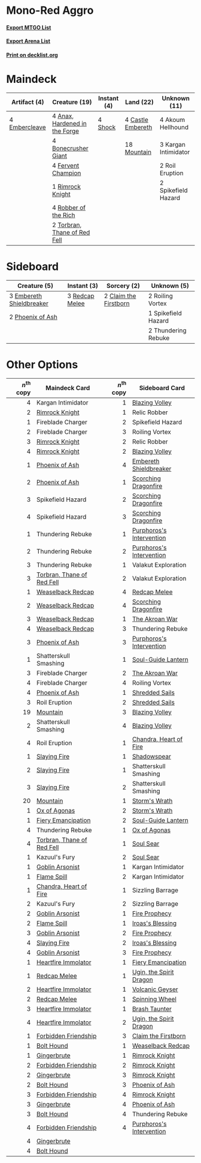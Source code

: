# Mono-Red Aggro

#### [Export MTGO List](../collection/Mono-Red%20Aggro/Mono-Red%20Aggro.txt)
#### [Export Arena List](../collection/Mono-Red%20Aggro/Mono-Red%20Aggro_arena.txt)
#### [Print on decklist.org](http://decklist.org/?deckmain=4%09Akoum%20Hellhound%0A4%09Anax,%20Hardened%20in%20the%20Forge%0A4%09Bonecrusher%20Giant%0A4%09Castle%20Embereth%0A4%09Embercleave%0A4%09Fervent%20Champion%0A3%09Kargan%20Intimidator%0A18%09Mountain%0A1%09Rimrock%20Knight%0A4%09Robber%20of%20the%20Rich%0A2%09Roil%20Eruption%0A4%09Shock%0A2%09Spikefield%20Hazard%0A2%09Torbran,%20Thane%20of%20Red%20Fell&deckside=2%09Claim%20the%20Firstborn%0A3%09Embereth%20Shieldbreaker%0A2%09Phoenix%20of%20Ash%0A3%09Redcap%20Melee%0A2%09Roiling%20Vortex%0A1%09Spikefield%20Hazard%0A2%09Thundering%20Rebuke)
# Maindeck

|                                      Artifact (4)                                      |                                             Creature (19)                                              |                                   Instant (4)                                    |                                         Land (22)                                          |    Unknown (11)    |
|----------------------------------------------------------------------------------------|--------------------------------------------------------------------------------------------------------|----------------------------------------------------------------------------------|--------------------------------------------------------------------------------------------|--------------------|
|4 [Embercleave](http://gatherer.wizards.com/Pages/Card/Details.aspx?multiverseid=473082)|4 [Anax, Hardened in the Forge](http://gatherer.wizards.com/Pages/Card/Details.aspx?multiverseid=476376)|4 [Shock](http://gatherer.wizards.com/Pages/Card/Details.aspx?multiverseid=129732)|4 [Castle Embereth](http://gatherer.wizards.com/Pages/Card/Details.aspx?multiverseid=473201)|4 Akoum Hellhound   |
|                                                                                        |4 [Bonecrusher Giant](http://gatherer.wizards.com/Pages/Card/Details.aspx?multiverseid=473077)          |                                                                                  |18 [Mountain](http://gatherer.wizards.com/Pages/Card/Details.aspx?multiverseid=439859)      |3 Kargan Intimidator|
|                                                                                        |4 [Fervent Champion](http://gatherer.wizards.com/Pages/Card/Details.aspx?multiverseid=473086)           |                                                                                  |                                                                                            |2 Roil Eruption     |
|                                                                                        |1 [Rimrock Knight](http://gatherer.wizards.com/Pages/Card/Details.aspx?multiverseid=473099)             |                                                                                  |                                                                                            |2 Spikefield Hazard |
|                                                                                        |4 [Robber of the Rich](http://gatherer.wizards.com/Pages/Card/Details.aspx?multiverseid=473100)         |                                                                                  |                                                                                            |                    |
|                                                                                        |2 [Torbran, Thane of Red Fell](http://gatherer.wizards.com/Pages/Card/Details.aspx?multiverseid=473109) |                                                                                  |                                                                                            |                    |


# Sideboard

|                                           Creature (5)                                            |                                       Instant (3)                                       |                                          Sorcery (2)                                           |    Unknown (5)    |
|---------------------------------------------------------------------------------------------------|-----------------------------------------------------------------------------------------|------------------------------------------------------------------------------------------------|-------------------|
|3 [Embereth Shieldbreaker](http://gatherer.wizards.com/Pages/Card/Details.aspx?multiverseid=473084)|3 [Redcap Melee](http://gatherer.wizards.com/Pages/Card/Details.aspx?multiverseid=473097)|2 [Claim the Firstborn](http://gatherer.wizards.com/Pages/Card/Details.aspx?multiverseid=473080)|2 Roiling Vortex   |
|2 [Phoenix of Ash](http://gatherer.wizards.com/Pages/Card/Details.aspx?multiverseid=476399)        |                                                                                         |                                                                                                |1 Spikefield Hazard|
|                                                                                                   |                                                                                         |                                                                                                |2 Thundering Rebuke|


# Other Options

|*n*<sup>th</sup> copy|                                            Maindeck Card                                            |*n*<sup>th</sup> copy|                                          Sideboard Card                                           |
|--------------------:|-----------------------------------------------------------------------------------------------------|--------------------:|---------------------------------------------------------------------------------------------------|
|                    4|Kargan Intimidator                                                                                   |                    1|[Blazing Volley](http://gatherer.wizards.com/Pages/Card/Details.aspx?multiverseid=426821)          |
|                    2|[Rimrock Knight](http://gatherer.wizards.com/Pages/Card/Details.aspx?multiverseid=473099)            |                    1|Relic Robber                                                                                       |
|                    1|Fireblade Charger                                                                                    |                    2|Spikefield Hazard                                                                                  |
|                    2|Fireblade Charger                                                                                    |                    3|Roiling Vortex                                                                                     |
|                    3|[Rimrock Knight](http://gatherer.wizards.com/Pages/Card/Details.aspx?multiverseid=473099)            |                    2|Relic Robber                                                                                       |
|                    4|[Rimrock Knight](http://gatherer.wizards.com/Pages/Card/Details.aspx?multiverseid=473099)            |                    2|[Blazing Volley](http://gatherer.wizards.com/Pages/Card/Details.aspx?multiverseid=426821)          |
|                    1|[Phoenix of Ash](http://gatherer.wizards.com/Pages/Card/Details.aspx?multiverseid=476399)            |                    4|[Embereth Shieldbreaker](http://gatherer.wizards.com/Pages/Card/Details.aspx?multiverseid=473084)  |
|                    2|[Phoenix of Ash](http://gatherer.wizards.com/Pages/Card/Details.aspx?multiverseid=476399)            |                    1|[Scorching Dragonfire](http://gatherer.wizards.com/Pages/Card/Details.aspx?multiverseid=473101)    |
|                    3|Spikefield Hazard                                                                                    |                    2|[Scorching Dragonfire](http://gatherer.wizards.com/Pages/Card/Details.aspx?multiverseid=473101)    |
|                    4|Spikefield Hazard                                                                                    |                    3|[Scorching Dragonfire](http://gatherer.wizards.com/Pages/Card/Details.aspx?multiverseid=473101)    |
|                    1|Thundering Rebuke                                                                                    |                    1|[Purphoros's Intervention](http://gatherer.wizards.com/Pages/Card/Details.aspx?multiverseid=476402)|
|                    2|Thundering Rebuke                                                                                    |                    2|[Purphoros's Intervention](http://gatherer.wizards.com/Pages/Card/Details.aspx?multiverseid=476402)|
|                    3|Thundering Rebuke                                                                                    |                    1|Valakut Exploration                                                                                |
|                    3|[Torbran, Thane of Red Fell](http://gatherer.wizards.com/Pages/Card/Details.aspx?multiverseid=473109)|                    2|Valakut Exploration                                                                                |
|                    1|[Weaselback Redcap](http://gatherer.wizards.com/Pages/Card/Details.aspx?multiverseid=473110)         |                    4|[Redcap Melee](http://gatherer.wizards.com/Pages/Card/Details.aspx?multiverseid=473097)            |
|                    2|[Weaselback Redcap](http://gatherer.wizards.com/Pages/Card/Details.aspx?multiverseid=473110)         |                    4|[Scorching Dragonfire](http://gatherer.wizards.com/Pages/Card/Details.aspx?multiverseid=473101)    |
|                    3|[Weaselback Redcap](http://gatherer.wizards.com/Pages/Card/Details.aspx?multiverseid=473110)         |                    1|[The Akroan War](http://gatherer.wizards.com/Pages/Card/Details.aspx?multiverseid=476375)          |
|                    4|[Weaselback Redcap](http://gatherer.wizards.com/Pages/Card/Details.aspx?multiverseid=473110)         |                    3|Thundering Rebuke                                                                                  |
|                    3|[Phoenix of Ash](http://gatherer.wizards.com/Pages/Card/Details.aspx?multiverseid=476399)            |                    3|[Purphoros's Intervention](http://gatherer.wizards.com/Pages/Card/Details.aspx?multiverseid=476402)|
|                    1|Shatterskull Smashing                                                                                |                    1|[Soul-Guide Lantern](http://gatherer.wizards.com/Pages/Card/Details.aspx?multiverseid=476488)      |
|                    3|Fireblade Charger                                                                                    |                    2|[The Akroan War](http://gatherer.wizards.com/Pages/Card/Details.aspx?multiverseid=476375)          |
|                    4|Fireblade Charger                                                                                    |                    4|Roiling Vortex                                                                                     |
|                    4|[Phoenix of Ash](http://gatherer.wizards.com/Pages/Card/Details.aspx?multiverseid=476399)            |                    1|[Shredded Sails](http://gatherer.wizards.com/Pages/Card/Details.aspx?multiverseid=479656)          |
|                    3|Roil Eruption                                                                                        |                    2|[Shredded Sails](http://gatherer.wizards.com/Pages/Card/Details.aspx?multiverseid=479656)          |
|                   19|[Mountain](http://gatherer.wizards.com/Pages/Card/Details.aspx?multiverseid=439859)                  |                    3|[Blazing Volley](http://gatherer.wizards.com/Pages/Card/Details.aspx?multiverseid=426821)          |
|                    2|Shatterskull Smashing                                                                                |                    4|[Blazing Volley](http://gatherer.wizards.com/Pages/Card/Details.aspx?multiverseid=426821)          |
|                    4|Roil Eruption                                                                                        |                    1|[Chandra, Heart of Fire](http://gatherer.wizards.com/Pages/Card/Details.aspx?multiverseid=485458)  |
|                    1|[Slaying Fire](http://gatherer.wizards.com/Pages/Card/Details.aspx?multiverseid=473105)              |                    1|[Shadowspear](http://gatherer.wizards.com/Pages/Card/Details.aspx?multiverseid=476487)             |
|                    2|[Slaying Fire](http://gatherer.wizards.com/Pages/Card/Details.aspx?multiverseid=473105)              |                    1|Shatterskull Smashing                                                                              |
|                    3|[Slaying Fire](http://gatherer.wizards.com/Pages/Card/Details.aspx?multiverseid=473105)              |                    2|Shatterskull Smashing                                                                              |
|                   20|[Mountain](http://gatherer.wizards.com/Pages/Card/Details.aspx?multiverseid=439859)                  |                    1|[Storm's Wrath](http://gatherer.wizards.com/Pages/Card/Details.aspx?multiverseid=476408)           |
|                    1|[Ox of Agonas](http://gatherer.wizards.com/Pages/Card/Details.aspx?multiverseid=476398)              |                    2|[Storm's Wrath](http://gatherer.wizards.com/Pages/Card/Details.aspx?multiverseid=476408)           |
|                    1|[Fiery Emancipation](http://gatherer.wizards.com/Pages/Card/Details.aspx?multiverseid=485466)        |                    2|[Soul-Guide Lantern](http://gatherer.wizards.com/Pages/Card/Details.aspx?multiverseid=476488)      |
|                    4|Thundering Rebuke                                                                                    |                    1|[Ox of Agonas](http://gatherer.wizards.com/Pages/Card/Details.aspx?multiverseid=476398)            |
|                    4|[Torbran, Thane of Red Fell](http://gatherer.wizards.com/Pages/Card/Details.aspx?multiverseid=473109)|                    1|[Soul Sear](http://gatherer.wizards.com/Pages/Card/Details.aspx?multiverseid=485483)               |
|                    1|Kazuul's Fury                                                                                        |                    2|[Soul Sear](http://gatherer.wizards.com/Pages/Card/Details.aspx?multiverseid=485483)               |
|                    1|[Goblin Arsonist](http://gatherer.wizards.com/Pages/Card/Details.aspx?multiverseid=368478)           |                    1|Kargan Intimidator                                                                                 |
|                    1|[Flame Spill](http://gatherer.wizards.com/Pages/Card/Details.aspx?multiverseid=479637)               |                    2|Kargan Intimidator                                                                                 |
|                    1|[Chandra, Heart of Fire](http://gatherer.wizards.com/Pages/Card/Details.aspx?multiverseid=485458)    |                    1|Sizzling Barrage                                                                                   |
|                    2|Kazuul's Fury                                                                                        |                    2|Sizzling Barrage                                                                                   |
|                    2|[Goblin Arsonist](http://gatherer.wizards.com/Pages/Card/Details.aspx?multiverseid=368478)           |                    1|[Fire Prophecy](http://gatherer.wizards.com/Pages/Card/Details.aspx?multiverseid=479636)           |
|                    2|[Flame Spill](http://gatherer.wizards.com/Pages/Card/Details.aspx?multiverseid=479637)               |                    1|[Iroas's Blessing](http://gatherer.wizards.com/Pages/Card/Details.aspx?multiverseid=476393)        |
|                    3|[Goblin Arsonist](http://gatherer.wizards.com/Pages/Card/Details.aspx?multiverseid=368478)           |                    2|[Fire Prophecy](http://gatherer.wizards.com/Pages/Card/Details.aspx?multiverseid=479636)           |
|                    4|[Slaying Fire](http://gatherer.wizards.com/Pages/Card/Details.aspx?multiverseid=473105)              |                    2|[Iroas's Blessing](http://gatherer.wizards.com/Pages/Card/Details.aspx?multiverseid=476393)        |
|                    4|[Goblin Arsonist](http://gatherer.wizards.com/Pages/Card/Details.aspx?multiverseid=368478)           |                    3|[Fire Prophecy](http://gatherer.wizards.com/Pages/Card/Details.aspx?multiverseid=479636)           |
|                    1|[Heartfire Immolator](http://gatherer.wizards.com/Pages/Card/Details.aspx?multiverseid=485473)       |                    1|[Fiery Emancipation](http://gatherer.wizards.com/Pages/Card/Details.aspx?multiverseid=485466)      |
|                    1|[Redcap Melee](http://gatherer.wizards.com/Pages/Card/Details.aspx?multiverseid=473097)              |                    1|[Ugin, the Spirit Dragon](http://gatherer.wizards.com/Pages/Card/Details.aspx?multiverseid=391948) |
|                    2|[Heartfire Immolator](http://gatherer.wizards.com/Pages/Card/Details.aspx?multiverseid=485473)       |                    1|[Volcanic Geyser](http://gatherer.wizards.com/Pages/Card/Details.aspx?multiverseid=14632)          |
|                    2|[Redcap Melee](http://gatherer.wizards.com/Pages/Card/Details.aspx?multiverseid=473097)              |                    1|[Spinning Wheel](http://gatherer.wizards.com/Pages/Card/Details.aspx?multiverseid=473196)          |
|                    3|[Heartfire Immolator](http://gatherer.wizards.com/Pages/Card/Details.aspx?multiverseid=485473)       |                    1|[Brash Taunter](http://gatherer.wizards.com/Pages/Card/Details.aspx?multiverseid=485456)           |
|                    4|[Heartfire Immolator](http://gatherer.wizards.com/Pages/Card/Details.aspx?multiverseid=485473)       |                    2|[Ugin, the Spirit Dragon](http://gatherer.wizards.com/Pages/Card/Details.aspx?multiverseid=391948) |
|                    1|[Forbidden Friendship](http://gatherer.wizards.com/Pages/Card/Details.aspx?multiverseid=479639)      |                    3|[Claim the Firstborn](http://gatherer.wizards.com/Pages/Card/Details.aspx?multiverseid=473080)     |
|                    1|[Bolt Hound](http://gatherer.wizards.com/Pages/Card/Details.aspx?multiverseid=485454)                |                    1|[Weaselback Redcap](http://gatherer.wizards.com/Pages/Card/Details.aspx?multiverseid=473110)       |
|                    1|[Gingerbrute](http://gatherer.wizards.com/Pages/Card/Details.aspx?multiverseid=473181)               |                    1|[Rimrock Knight](http://gatherer.wizards.com/Pages/Card/Details.aspx?multiverseid=473099)          |
|                    2|[Forbidden Friendship](http://gatherer.wizards.com/Pages/Card/Details.aspx?multiverseid=479639)      |                    2|[Rimrock Knight](http://gatherer.wizards.com/Pages/Card/Details.aspx?multiverseid=473099)          |
|                    2|[Gingerbrute](http://gatherer.wizards.com/Pages/Card/Details.aspx?multiverseid=473181)               |                    3|[Rimrock Knight](http://gatherer.wizards.com/Pages/Card/Details.aspx?multiverseid=473099)          |
|                    2|[Bolt Hound](http://gatherer.wizards.com/Pages/Card/Details.aspx?multiverseid=485454)                |                    3|[Phoenix of Ash](http://gatherer.wizards.com/Pages/Card/Details.aspx?multiverseid=476399)          |
|                    3|[Forbidden Friendship](http://gatherer.wizards.com/Pages/Card/Details.aspx?multiverseid=479639)      |                    4|[Rimrock Knight](http://gatherer.wizards.com/Pages/Card/Details.aspx?multiverseid=473099)          |
|                    3|[Gingerbrute](http://gatherer.wizards.com/Pages/Card/Details.aspx?multiverseid=473181)               |                    4|[Phoenix of Ash](http://gatherer.wizards.com/Pages/Card/Details.aspx?multiverseid=476399)          |
|                    3|[Bolt Hound](http://gatherer.wizards.com/Pages/Card/Details.aspx?multiverseid=485454)                |                    4|Thundering Rebuke                                                                                  |
|                    4|[Forbidden Friendship](http://gatherer.wizards.com/Pages/Card/Details.aspx?multiverseid=479639)      |                    4|[Purphoros's Intervention](http://gatherer.wizards.com/Pages/Card/Details.aspx?multiverseid=476402)|
|                    4|[Gingerbrute](http://gatherer.wizards.com/Pages/Card/Details.aspx?multiverseid=473181)               |                     |                                                                                                   |
|                    4|[Bolt Hound](http://gatherer.wizards.com/Pages/Card/Details.aspx?multiverseid=485454)                |                     |                                                                                                   |

